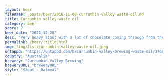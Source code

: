 ```yaml
---
layout: beer
filename: _posts/beer/2016-11-09-currumbin-valley-waste-oil.md
title: Currumbin valley waste oil
category: beer
score: 7
beer-date: "2021-12-28"
desc: "Very heavy stout with a lot of chocolate coming through from the roasted grains"
permalink: /beer/:title.html
img: /img/list/currumbin-valley-waste-oil.jpeg
untappd: "https://untappd.com/b/currumbin-valley-brewing-waste-oil/3706542"
country: "Australia"
brewery: "Currumbin Valley Brewing"
breweryURL: "breweryURL"
style: "Stout - Oatmeal"
---
```


